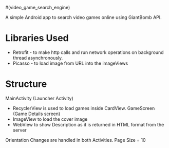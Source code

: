 #(video_game_search_engine)

A simple Android app to search video games online using GiantBomb API.




Libraries Used
============================================================
  - Retrofit - to make http calls and run network operations on background thread asynchronously.
  - Picasso - to load image from URL into the imageViews


Structure
============================================================
MainActivity (Launcher Activity)
  - RecyclerView is used to load games inside CardView.
GameScreen (Game Details screen)
  - ImageView to load the cover image
  - WebView to show Description as it is returned in HTML format from the server

Orientation Changes are handled in both Activities.
Page Size = 10


